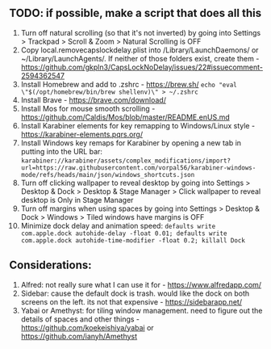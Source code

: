 ## TODO: if possible, make a script that does all this

1. Turn off natural scrolling (so that it's not inverted) by going into Settings > Trackpad > Scroll & Zoom > Natural Scrolling is OFF
2. Copy local.removecapslockdelay.plist into /Library/LaunchDaemons/ or ~/Library/LaunchAgents/. If neither of those folders exist, create them - https://github.com/gkpln3/CapsLockNoDelay/issues/22#issuecomment-2594362547
3. Install Homebrew and add to .zshrc - https://brew.sh/ `echo "eval \"$(/opt/homebrew/bin/brew shellenv)\" > ~/.zshrc`
4. Install Brave - https://brave.com/download/
5. Install Mos for mouse smooth scrolling - https://github.com/Caldis/Mos/blob/master/README.enUS.md
6. Install Karabiner elements for key remapping to Windows/Linux style - https://karabiner-elements.pqrs.org/
7. Install Windows key remaps for Karabiner by opening a new tab in putting into the URL bar: `karabiner://karabiner/assets/complex_modifications/import?url=https://raw.githubusercontent.com/vorpal56/karabiner-windows-mode/refs/heads/main/json/windows_shortcuts.json`
8. Turn off clicking wallpaper to reveal desktop by going into Settings > Desktop & Dock > Desktop & Stage Manager > Click wallpaper to reveal desktop is Only in Stage Manager
9. Turn off margins when using spaces by going into Settings > Desktop & Dock > Windows > Tiled windows have margins is OFF
10. Minimize dock delay and animation speed: `defaults write com.apple.dock autohide-delay -float 0.01; defaults write com.apple.dock autohide-time-modifier -float 0.2; killall Dock`

## Considerations:
1. Alfred: not really sure what I can use it for - https://www.alfredapp.com/
2. Sidebar: cause the default dock is trash. would like the dock on both screens on the left. its not that expensive - https://sidebarapp.net/
3. Yabai or Amethyst: for tiling window management. need to figure out the details of spaces and other things - https://github.com/koekeishiya/yabai or https://github.com/ianyh/Amethyst
